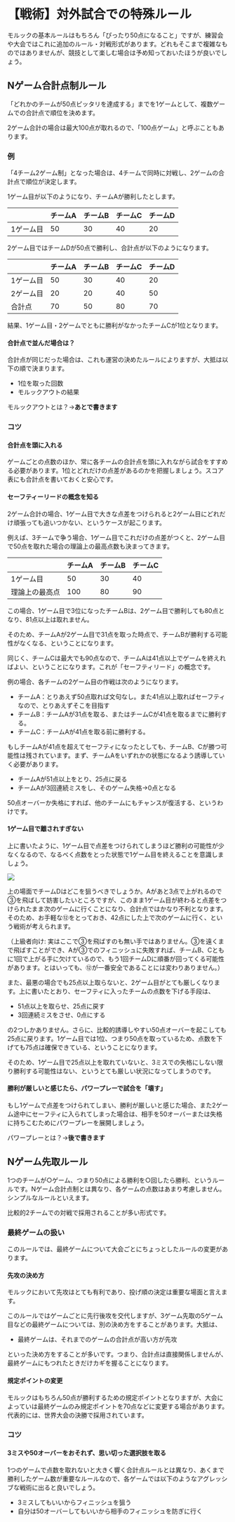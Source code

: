 # 【戦術】対外試合での特殊ルール

モルックの基本ルールはもちろん「ぴったり50点になること」ですが、練習会や大会ではこれに追加のルール・対戦形式があります。どれもそこまで複雑なものではありませんが、競技として楽しむ場合は予め知っておいたほうが良いでしょう。

## Nゲーム合計点制ルール

「どれかのチームが50点ピッタリを達成する」までを1ゲームとして、複数ゲームでの合計点で順位を決めます。

2ゲーム合計の場合は最大100点が取れるので、「100点ゲーム」と呼ぶこともあります。

### 例

「4チーム2ゲーム制」となった場合は、4チームで同時に対戦し、2ゲームの合計点で順位が決定します。

1ゲーム目が以下のようになり、チームAが勝利したとします。

|           | チームA | チームB | チームC | チームD |
| --------- | ------- | ------- | ------- | ------- |
| 1ゲーム目 | 50      | 30      | 40      | 20      |

2ゲーム目ではチームDが50点で勝利し、合計点が以下のようになります。

|           | チームA | チームB | チームC | チームD |
| --------- | ------- | ------- | ------- | ------- |
| 1ゲーム目 | 50      | 30      | 40      | 20      |
| 2ゲーム目 | 20      | 20      | 40      | 50      |
| 合計点    | 70      | 50      | 80      | 70      |

結果、1ゲーム目・2ゲームでともに勝利がなかったチームCが1位となります。

#### 合計点で並んだ場合は？

合計点が同じだった場合は、これも運営の決めたルールによりますが、大抵は以下の順で決まります。

- 1位を取った回数
- モルックアウトの結果

モルックアウトとは？→**あとで書きます**

### コツ

#### 合計点を頭に入れる

ゲームごとの点数のほか、常に各チームの合計点を頭に入れながら試合をすすめる必要があります。1位とどれだけの点差があるのかを把握しましょう。スコア表にも合計点を書いておくと安心です。

#### セーフティーリードの概念を知る

2ゲーム合計の場合、1ゲーム目で大きな点差をつけられると2ゲーム目にどれだけ頑張っても追いつかない、というケースが起こります。

例えば、3チームで争う場合、1ゲーム目でこれだけの点差がつくと、2ゲーム目で50点を取れた場合の理論上の最高点数も決まってきます。

|                | チームA | チームB | チームC |
| -------------- | ------- | ------- | ------- |
| 1ゲーム目      | 50      | 30      | 40      |
| 理論上の最高点 | 100     | 80      | 90      |

この場合、1ゲーム目で3位になったチームBは、2ゲーム目で勝利しても80点となり、81点以上は取れません。

そのため、チームAが2ゲーム目で31点を取った時点で、チームBが勝利する可能性がなくなる、ということになります。

同じく、チームCは最大でも90点なので、チームAは41点以上でゲームを終えればよい、ということになります。これが「セーフティリード」の概念です。

例の場合、各チームの2ゲーム目の作戦は次のようになります。

- チームA：とりあえず50点取れば文句なし。また41点以上取ればセーフティなので、とりあえずそこを目指す
- チームB：チームAが31点を取る、またはチームCが41点を取るまでに勝利する。
- チームC：チームAが41点を取る前に勝利する。

もしチームAが41点を超えてセーフティになったとしても、チームB、Cが勝つ可能性は残されています。まず、チームAをいずれかの状態になるよう誘導していく必要があります。

- チームAが51点以上をとり、25点に戻る
- チームAが3回連続ミスをし、そのゲーム失格→0点となる

50点オーバーか失格にすれば、他のチームにもチャンスが復活する、というわけです。

#### 1ゲーム目で離されすぎない

上に書いたように、1ゲーム目で点差をつけられてしまうほど勝利の可能性が少なくなるので、なるべく点数をとった状態で1ゲーム目を終えることを意識しましょう。

![](https://i.imgur.com/wvMAEvg.png)

上の場面でチームDはどこを狙うべきでしょうか。Aがあと3点で上がれるので③を飛ばして妨害したいところですが、このまま1ゲーム目が終わると点差をつけられたまま次のゲームに行くことになり、合計点ではかなり不利となります。そのため、お手軽な⑫をとっておき、42点にした上で次のゲームに行く、という戦術が考えられます。

（上級者向け: 実はここで③を飛ばすのも無い手ではありません。③を遠くまで飛ばすことができ、Aが③でのフィニッシュに失敗すれば、チームB、Cともに1回で上がる手に欠けているので、もう1回チームDに順番が回ってくる可能性があります。とはいっても、⑫が一番安全であることには変わりありません。）

また、最悪の場合でも25点以上取らないと、2ゲーム目がとても厳しくなります。上に書いたとおり、セーフティに入ったチームの点数を下げる手段は、

- 51点以上を取らせ、25点に戻す
- 3回連続ミスをさせ、0点にする

の2つしかありません。さらに、比較的誘導しやすい50点オーバーを起こしても25点に戻ります。1ゲーム目では1位、つまり50点を取っているため、点数を下げても75点は確保できている、ということになります。

そのため、1ゲーム目で25点以上を取れていないと、3ミスでの失格にしない限り勝利する可能性はない、というとても厳しい状況になってしまうのです。

#### 勝利が厳しいと感じたら、パワープレーで試合を「壊す」

もし1ゲームで点差をつけられてしまい、勝利が厳しいと感じた場合、また2ゲーム途中にセーフティに入られてしまった場合は、相手を50オーバーまたは失格に持ちこむためにパワープレーを展開しましょう。

パワープレーとは？→**後で書きます**

## Nゲーム先取ルール

1つのチームが○ゲーム、つまり50点による勝利を○回したら勝利、というルールです。Nゲーム合計点制とは異なり、各ゲームの点数はあまり考慮しません。シンプルなルールといえます。

比較的2チームでの対戦で採用されることが多い形式です。

### 最終ゲームの扱い

このルールでは、最終ゲームについて大会ごとにちょっとしたルールの変更があります。

#### 先攻の決め方

モルックにおいて先攻はとても有利であり、投げ順の決定は重要な場面と言えます。

このルールではゲームごとに先行後攻を交代しますが、3ゲーム先取の5ゲーム目などの最終ゲームについては、別の決め方をすることがあります。大抵は、

- 最終ゲームは、それまでのゲームの合計点が高い方が先攻

といった決め方をすることが多いです。つまり、合計点は直接関係しませんが、最終ゲームにもつれたときだけカギを握ることになります。

#### 規定ポイントの変更

モルックはもちろん50点が勝利するための規定ポイントとなりますが、大会によっていは最終ゲームのみ規定ポイントを70点などに変更する場合があります。代表的には、世界大会の決勝で採用されています。

### コツ

#### 3ミスや50オーバーをおそれず、思い切った選択肢を取る

1つのゲームで点数を取れないと大きく響く合計点ルールとは異なり、あくまで勝利したゲーム数が重要なルールなので、各ゲームでは以下のようなアグレッシブな戦術に出ると良いでしょう。

- 3ミスしてもいいからフィニッシュを狙う
- 自分は50オーバーしてもいいから相手のフィニッシュを防ぎに行く


